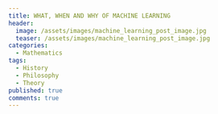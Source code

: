 ```yaml
---
title: WHAT, WHEN AND WHY OF MACHINE LEARNING
header:
  image: /assets/images/machine_learning_post_image.jpg
  teaser: /assets/images/machine_learning_post_image.jpg
categories:
  - Mathematics
tags:
  - History
  - Philosophy
  - Theory
published: true
comments: true
---
```

